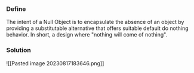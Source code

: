 ### Define
The intent of a Null Object is to encapsulate the absence of an object by providing a substitutable alternative that offers suitable default do nothing behavior. In short, a design where "nothing will come of nothing".

### Solution
![[Pasted image 20230817183646.png]]

